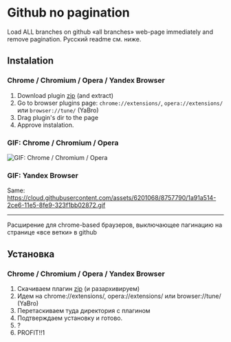 # Github no pagination

Load ALL branches on github «all branches» web-page immediately and remove pagination.
Русский readme см. ниже.

## Instalation
### Chrome / Chromium / Opera / Yandex Browser
1. Download plugin [zip](https://github.yandex-team.ru/invntrm/github-no-paginator/archive/master.zip) (and extract)
1. Go to browser plugins page:  `chrome://extensions/`, `opera://extensions/` или `browser://tune/` (YaBro)
1. Drag plugin's dir to the page
1. Approve instalation.

### GIF: Chrome / Chromium / Opera
![GIF: Chrome / Chromium / Opera](https://cloud.githubusercontent.com/assets/6201068/8757789/19e21a2c-2ce6-11e5-803f-d4dd68b9bf49.gif)

### GIF: Yandex Browser
Same: https://cloud.githubusercontent.com/assets/6201068/8757790/1a91a514-2ce6-11e5-8fe9-323f1bb02872.gif


----

Расширение для chrome-based браузеров, выключающее пагинацию на странице «все ветки» в github

## Установка

### Chrome / Chromium / Opera / Yandex Browser
1. Скачиваем плагин [zip](https://github.yandex-team.ru/invntrm/github-no-paginator/archive/master.zip) (и разархивируем)
1. Идем на chrome://extensions/, opera://extensions/ или browser://tune/ (YaBro)
1. Перетаскиваем туда директория с плагином
1. Подтверждаем установку и готово.
1. ?
1. PROFIT!!1
